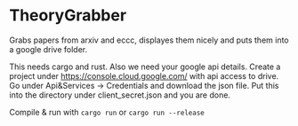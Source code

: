 TheoryGrabber
==========================
Grabs papers from arxiv and eccc, displayes them nicely and puts them into a google drive folder.

This needs cargo and rust. Also we need your google api details. Create a project under https://console.cloud.google.com/ with api access to drive. Go under Api&Services -> Credentials and download the json file. Put this into the directory under client_secret.json and you are done.

Compile & run with `cargo run` or `cargo run --release`
